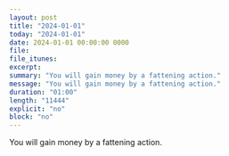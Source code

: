 ```yaml
---
layout: post
title: "2024-01-01"
today: "2024-01-01"
date: 2024-01-01 00:00:00 0000
file:
file_itunes:
excerpt:
summary: "You will gain money by a fattening action."
message: "You will gain money by a fattening action."
duration: "01:00"
length: "11444"
explicit: "no"
block: "no"
---
```

You will gain money by a fattening action.

